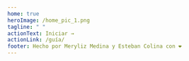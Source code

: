 ```yaml
---
home: true
heroImage: /home_pic_1.png
tagline: " "
actionText: Iniciar →
actionLink: /guía/
footer: Hecho por Meryliz Medina y Esteban Colina con ❤️
---
```

